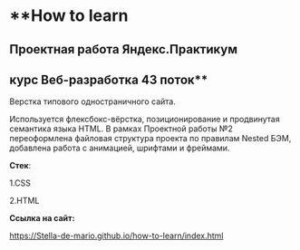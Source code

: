 # **How to learn
## Проектная работа Яндекс.Практикум 
## курс Веб-разработка 43 поток**

Верстка типового одностраничного сайта.  

Используется флексбокс-вёрстка, позиционирование и продвинутая семантика языка HTML. 
В рамках Проектной работы №2 переоформлена файловая структура проекта по правилам Nested БЭМ, добавлена работа с анимацией, шрифтами и фреймами.


**Стек**:  

1.CSS  

2.HTML

**Ссылка на сайт:**

https://Stella-de-mario.github.io/how-to-learn/index.html
